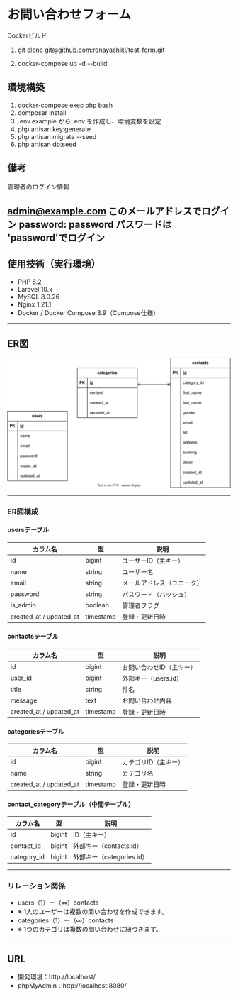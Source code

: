 # お問い合わせフォーム

Dockerビルド
1. git clone git@github.com:renayashiki/test-form.git

2. docker-compose up -d --build


## 環境構築

1. docker-compose exec php bash
2. composer install
3. .env.example から .env を作成し、環境変数を設定
4. php artisan key:generate
5. php artisan migrate --seed
6. php artisan db:seed

## 備考
管理者のログイン情報

admin@example.com
このメールアドレスでログイン
password:   password
パスワードは 'password'でログイン
---

## 使用技術（実行環境）
- PHP 8.2
- Laravel 10.x
- MySQL 8.0.26
- Nginx 1.21.1
- Docker / Docker Compose 3.9（Compose仕様）

---

## ER図

![ER Diagram](public/images/er_diagram.drawio.svg)

---

### ER図構成

#### usersテーブル
| カラム名 | 型 | 説明 |
|-----------|------|------|
| id | bigint | ユーザーID（主キー） |
| name | string | ユーザー名 |
| email | string | メールアドレス（ユニーク） |
| password | string | パスワード（ハッシュ） |
| is_admin | boolean | 管理者フラグ |
| created_at / updated_at | timestamp | 登録・更新日時 |

#### contactsテーブル
| カラム名 | 型 | 説明 |
|-----------|------|------|
| id | bigint | お問い合わせID（主キー） |
| user_id | bigint | 外部キー（users.id） |
| title | string | 件名 |
| message | text | お問い合わせ内容 |
| created_at / updated_at | timestamp | 登録・更新日時 |

#### categoriesテーブル
| カラム名 | 型 | 説明 |
|-----------|------|------|
| id | bigint | カテゴリID（主キー） |
| name | string | カテゴリ名 |
| created_at / updated_at | timestamp | 登録・更新日時 |

#### contact_categoryテーブル（中間テーブル）
| カラム名 | 型 | 説明 |
|-----------|------|------|
| id | bigint | ID（主キー） |
| contact_id | bigint | 外部キー（contacts.id） |
| category_id | bigint | 外部キー（categories.id） |

---

### リレーション関係
- users（1）ー（∞）contacts
- ※ 1人のユーザーは複数の問い合わせを作成できます。
- categories（1）ー（∞）contacts
- ※ 1つのカテゴリは複数の問い合わせに紐づきます。

---

## URL
- 開発環境：http://localhost/
- phpMyAdmin：http://localhost:8080/



